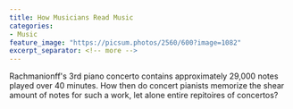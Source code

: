 ```yaml
---
title: How Musicians Read Music
categories:
- Music
feature_image: "https://picsum.photos/2560/600?image=1082"
excerpt_separator: <!-- more -->
---
```


Rachmanionff's 3rd piano concerto contains approximately 29,000 notes played over 40 minutes. How then do concert pianists memorize the shear amount of notes for such a work, let alone entire repitoires of concertos?

<!-- more -->

